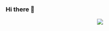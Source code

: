 ### Hi there 👋

<div align="center"> <img src="https://metrics.lecoq.io/Lee7goal?template=classic&config.timezone=Asia%2FShanghai"> </div>

<!--
**Lee7goal/Lee7goal** is a ✨ _special_ ✨ repository because its `README.md` (this file) appears on your GitHub profile.

Here are some ideas to get you started:

- 🔭 I’m currently working on ...
- 🌱 I’m currently learning ...
- 👯 I’m looking to collaborate on ...
- 🤔 I’m looking for help with ...
- 💬 Ask me about ...
- 📫 How to reach me: ...
- 😄 Pronouns: ...
- ⚡ Fun fact: ...
-->

